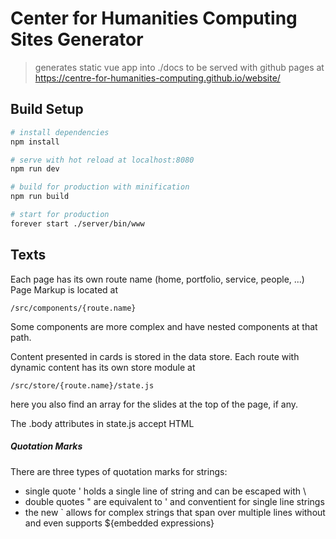 # Center for Humanities Computing Sites Generator

> generates static vue app into ./docs to be served with github pages at https://centre-for-humanities-computing.github.io/website/

## Build Setup

``` bash
# install dependencies
npm install

# serve with hot reload at localhost:8080
npm run dev

# build for production with minification
npm run build

# start for production
forever start ./server/bin/www
```

## Texts

Each page has its own route name (home, portfolio, service, people, ...)
Page Markup is located at

```
/src/components/{route.name}
```
Some components are more complex and have nested components at that path.


Content presented in cards is stored in the data store. Each route with dynamic content has its own store module at
```
/src/store/{route.name}/state.js
```
here you also find an array for the slides at the top of the page, if any.

The .body attributes in state.js accept HTML

##### _Quotation Marks_

There are three types of quotation marks for strings:
  - single quote ' holds a single line of string and can be escaped with \
  - double quotes " are equivalent to ' and conventient for single line strings
  - the new ` allows for complex strings that span over multiple lines without and even supports ${embedded expressions}
